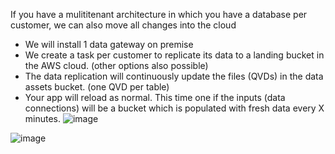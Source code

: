 
If you have a mulititenant architecture in which you have a database per customer, we can also move all changes into the cloud
- We will install 1 data gateway on premise
- We create a task per customer to replicate its data to a landing bucket in the  AWS cloud. (other options also possible)
- The data replication will continuously update the files (QVDs) in the data assets bucket. (one QVD per table)
- Your app will reload as normal. This time one if the inputs (data connections) will be a bucket which is populated with fresh data every X minutes. ![image](https://user-images.githubusercontent.com/12411165/197126895-fe9f374d-3334-4a84-b0e3-0a3f706c59dd.png)

![image](https://user-images.githubusercontent.com/12411165/197127025-01279f4e-564d-41dc-87d1-9d0d476cbbe1.png)
